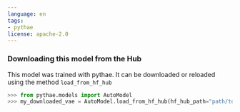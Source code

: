 ```yaml
---
language: en
tags:
- pythae
license: apache-2.0
---
```


### Downloading this model from the Hub
This model was trained with pythae. It can be downloaded or reloaded using the method `load_from_hf_hub`
```python
>>> from pythae.models import AutoModel
>>> my_downloaded_vae = AutoModel.load_from_hf_hub(hf_hub_path="path/to/this/repo")
```
